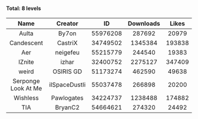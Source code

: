 #### Total: 8 levels

| Name | Creator | ID | Downloads | Likes |
|:---:|:---:|:---:|:---:|:---:|
| Aulta | By7on | 55976208 | 287692 | 20979
| Candescent | CastriX | 34749502 | 1345384 | 193838
| Aer | neigefeu | 55215779 | 244540 | 19383
| IZnite | izhar | 32400752 | 2275127 | 347409
| weird | OSIRIS GD | 51173274 | 462590 | 49638
| Serponge Look At Me | iISpaceDustIi | 55037478 | 266898 | 20200
| Wishless | Pawlogates | 34224737 | 1238488 | 174882
|  TIA | BryanC2 | 54664621 | 274320 | 24492
